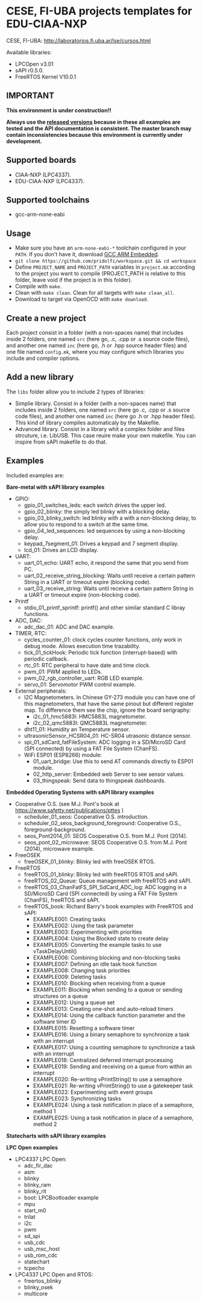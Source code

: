 # CESE, FI-UBA projects templates for EDU-CIAA-NXP

CESE, FI-UBA: http://laboratorios.fi.uba.ar/lse/cursos.html

Available libraries:
   - LPCOpen v3.01
   - sAPI r0.5.0.
   - FreeRTOS Kernel V10.0.1

## IMPORTANT

**This environment is under construction!!**

**Always use the [released versions](../../releases) because in these all examples are tested and the API documentation is consistent. The master branch may contain inconsistencies because this environment is currently under development.**

## Supported boards
- CIAA-NXP (LPC4337).
- EDU-CIAA-NXP (LPC4337).

## Supported toolchains
- gcc-arm-none-eabi

## Usage
* Make sure you have an ```arm-none-eabi-*``` toolchain configured in your ```PATH```. If you don't have it, download [GCC ARM Embedded](https://developer.arm.com/open-source/gnu-toolchain/gnu-rm).
* ```git clone https://github.com/pridolfi/workspace.git && cd workspace```
* Define ```PROJECT_NAME```  and ```PROJECT_PATH``` variables in ```project.mk``` according to the project you want to compile (PROJECT_PATH is relative to this folder, leave void if the project is in this folder).
* Compile with ```make```.
* Clean with ```make clean```. Clean for all targets with ```make clean_all```.
* Download to target via OpenOCD with ```make download```.

## Create a new project

Each project consist in a folder (with a non-spaces name) that includes inside 2 folders, one named ```src``` (here go, .c, .cpp or .s source code files), and another one named ```inc``` (here go, .h or .hpp source header files) and one file named ```config.mk```, where you may configure which libraries you include and compiler options.

## Add a new library

The ```libs``` folder allow you to include 2 types of libraries:

 - Simplie library. Consist in a folder (with a non-spaces name) that includes inside 2 folders, one named ```src``` (here go .c, .cpp or .s source code files), and another one named ```inc``` (here go .h or .hpp header files). This kind of library compiles automaticaly by the Makefile.
 - Advanced library. Consist in a library whit a complex folder and files strcuture, i.e. LibUSB. This case reuire make your own makefile. You can inspire from sAPI makefile to do that.


## Examples

Included examples are:

**Bare-metal with sAPI library examples**

 - GPIO:
    - gpio_01_switches_leds: each switch drives the upper led.
    - gpio_02_blinky: the simply led blinky with a blocking delay.
    - gpio_03_blinky_switch: led blinky with a with a non-blocking delay, to allow you to respond to a switch at the same time.
    - gpio_04_led_sequences: led sequences by using a non-blocking delay.
    - keypad_7segment_01: Drives a keypad and 7 segment display.
    - lcd_01: Drives an LCD display.
 - UART:
    - uart_01_echo: UART echo, it respond the same that you send from PC.
    - uart_02_receive_string_blocking: Waits until receive a certain pattern String in a UART or timeout expire (blocking code).
    - uart_03_receive_string:  Waits until receive a certain pattern String in a UART or timeout expire (non-blocking code).
 - Printf
    - stdio_01_printf_sprintf: printf() and other similar standard C libray functions.
 - ADC, DAC:
    - adc_dac_01: ADC and DAC example.
 - TIMER, RTC:
    - cycles_counter_01: clock cycles counter functions, only work in debug mode. Allows execution time trazability.
    - tick_01_tickHook: Periodic tick function (interrupt-based) with periodic callback.
    - rtc_01: RTC peripheral to have date and time clock.
    - pwm_01: PWM applied to LEDs.
    - pwm_02_rgb_controller_uart: RGB LED example.
    - servo_01: Servomotor PWM control example.
 - External peripherals:
    - I2C Magnetometers. In Chinese GY-273 module you can have one of this magnetometers, that have the same pinout but different register map. To difference them see the chip, ignore the board serigraphy:
       - i2c_01_hmc5883l: HMC5883L magnetometer. 
       - i2c_02_qmc5883l: QMC5883L magnetometer.
    - dht11_01: Humidity an Temperature sensor.
    - ultrasonicSensor_HCSR04_01: HC-SR04 utrasonic distance sensor.
    - spi_01_sdCard_fatFileSystem: ADC logging in a SD/MicroSD Card (SPI connected) by using a FAT File System (ChanFS).
    - WiFi ESP01 (ESP8266) module:
       - 01_uart_bridge: Use this to send AT commands directly to ESP01 module.
       - 02_http_server: Embedded web Server to see sensor values.
       - 03_thingspeak: Send data to thingspeak dashboards.

**Embedded Operating Systems with sAPI library examples**

 - Cooperative O.S. (see M.J. Pont's book at https://www.safetty.net/publications/pttes )
    - scheduler_01_seos: Cooperative O.S. introduction.
    - scheduler_02_seos_background_foreground: Cooperative O.S., foreground-background.
    - seos_Pont2014_01: SEOS Cooperative O.S. from M.J. Pont (2014).
    - seos_pont_02_microwave: SEOS Cooperative O.S. from M.J. Pont (2014), microwave example.
 - FreeOSEK
    - freeOSEK_01_blinky: Blinky led with freeOSEK RTOS.
 - FreeRTOS
    - freeRTOS_01_blinky: Blinky led with freeRTOS RTOS and sAPI.
    - freeRTOS_02_Queue: Queue management with freeRTOS and sAPI.
    - freeRTOS_03_ChanFatFS_SPI_SdCard_ADC_log: ADC logging in a SD/MicroSD Card (SPI connected) by using a FAT File System (ChanFS), freeRTOS and sAPI.
    - freeRTOS_book: Richard Barry's book examples with FreeRTOS and sAPI:
       - EXAMPLE001: Creating tasks
       - EXAMPLE002: Using the task parameter
       - EXAMPLE003: Experimenting with priorities
       - EXAMPLE004: Using the Blocked state to create delay
       - EXAMPLE005: Converting the example tasks to use vTaskDelayUntil()
       - EXAMPLE006: Combining blocking and non-blocking tasks
       - EXAMPLE007: Defining an idle task hook function
       - EXAMPLE008: Changing task priorities
       - EXAMPLE009: Deleting tasks
       - EXAMPLE010: Blocking when receiving from a queue
       - EXAMPLE011: Blocking when sending to a queue or sending structures on a queue
       - EXAMPLE012: Using a queue set
       - EXAMPLE013: Creating one-shot and auto-reload timers
       - EXAMPLE014: Using the callback function parameter and the software timer ID
       - EXAMPLE015: Resetting a software timer
       - EXAMPLE016: Using a binary semaphore to synchronize a task with an interrupt
       - EXAMPLE017: Using a counting semaphore to synchronize a task with an interrupt
       - EXAMPLE018: Centralized deferred interrupt processing
       - EXAMPLE019: Sending and receiving on a queue from within an interrupt
       - EXAMPLE020: Re-writing vPrintString() to use a semaphore
       - EXAMPLE021: Re-writing vPrintString() to use a gatekeeper task
       - EXAMPLE022: Experimenting with event groups
       - EXAMPLE023: Synchronizing tasks
       - EXAMPLE024: Using a task notification in place of a semaphore, method 1
       - EXAMPLE025: Using a task notification in place of a semaphore, method 2

**Statecharts with sAPI library examples**
       
**LPC Open examples**

 - LPC4337 LPC Open:
     - adc_fir_dac 
     - asm
     - blinky
     - blinky_ram 	
     - blinky_rit 	
     - boot: LPCBootloader example
     - mpu
     - start_m0 	
     - trilat
     - i2c
     - pwm
     - sd_spi
     - usb_cdc
     - usb_msc_host
     - usb_rom_cdc
     - statechart
     - tcpecho
 - LPC4337 LPC Open and RTOS:
     - freertos_blinky
     - blinky_osek
     - multicore 	